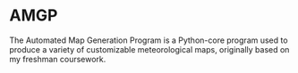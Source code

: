 # AMGP
The Automated Map Generation Program is a Python-core program used to produce a variety of customizable meteorological maps, originally based on my freshman coursework.
